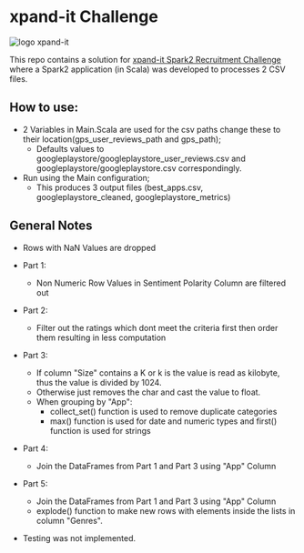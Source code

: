 # xpand-it Challenge
![logo xpand-it](https://www.xpand-it.com/wp-content/uploads/2016/10/LogoXpandIT-2016.png)

This repo contains a solution for [xpand-it Spark2 Recruitment Challenge](https://github.com/bdu-xpand-it/BDU-Recruitment-Challenges/wiki/Spark-2-Recruitment-Challenge) where a Spark2 application (in Scala) was developed to processes 2 CSV files.



## How to use:

- 2 Variables in Main.Scala are used for the csv paths change these to their location(gps_user_reviews_path and gps_path);
  - Defaults values to googleplaystore/googleplaystore_user_reviews.csv and googleplaystore/googleplaystore.csv correspondingly.
- Run using the Main configuration;
  - This produces 3 output files (best_apps.csv, googleplaystore_cleaned, googleplaystore_metrics)
  
## General Notes

- Rows with NaN Values are dropped
- Part 1:
  - Non Numeric Row Values in Sentiment Polarity Column are filtered out
- Part 2:
  - Filter out the ratings which dont meet the criteria first then order them resulting in less computation
- Part 3:
  - If column "Size" contains a K or k is the value is read as kilobyte, thus the value is divided by 1024.
  - Otherwise just removes the char and cast the value to float.
  - When grouping by "App":
    - collect_set() function is used to remove duplicate categories
    - max() function is used for date and numeric types and first() function is used for strings
- Part 4:
  - Join the DataFrames from Part 1 and Part 3 using "App" Column
 
- Part 5:
  - Join the DataFrames from Part 1 and Part 3 using "App" Column
  - explode() function to make new rows with elements inside the lists in column "Genres".
  
- Testing was not implemented.
  
